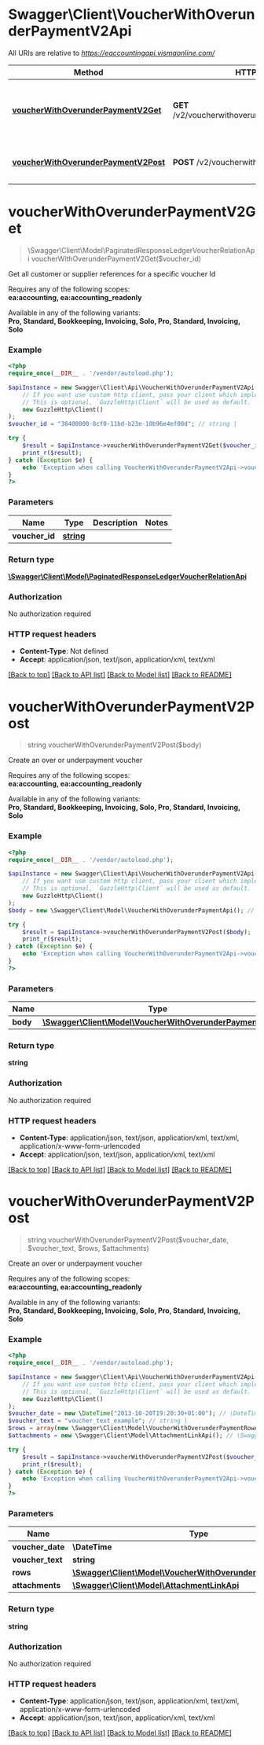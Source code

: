 # Swagger\Client\VoucherWithOverunderPaymentV2Api

All URIs are relative to *https://eaccountingapi.vismaonline.com/*

Method | HTTP request | Description
------------- | ------------- | -------------
[**voucherWithOverunderPaymentV2Get**](VoucherWithOverunderPaymentV2Api.md#voucherwithoverunderpaymentv2get) | **GET** /v2/voucherwithoverunderpayment/{voucherId} | Get all customer or supplier references for a specific voucher Id
[**voucherWithOverunderPaymentV2Post**](VoucherWithOverunderPaymentV2Api.md#voucherwithoverunderpaymentv2post) | **POST** /v2/voucherwithoverunderpayment | Create an over or underpayment voucher

# **voucherWithOverunderPaymentV2Get**
> \Swagger\Client\Model\PaginatedResponseLedgerVoucherRelationApi voucherWithOverunderPaymentV2Get($voucher_id)

Get all customer or supplier references for a specific voucher Id

<p>Requires any of the following scopes: <br><b>ea:accounting, ea:accounting_readonly</b></p><p>Available in any of the following variants: <br><b>Pro, Standard, Bookkeeping, Invoicing, Solo, Pro, Standard, Invoicing, Solo</b></p>

### Example
```php
<?php
require_once(__DIR__ . '/vendor/autoload.php');

$apiInstance = new Swagger\Client\Api\VoucherWithOverunderPaymentV2Api(
    // If you want use custom http client, pass your client which implements `GuzzleHttp\ClientInterface`.
    // This is optional, `GuzzleHttp\Client` will be used as default.
    new GuzzleHttp\Client()
);
$voucher_id = "38400000-8cf0-11bd-b23e-10b96e4ef00d"; // string | 

try {
    $result = $apiInstance->voucherWithOverunderPaymentV2Get($voucher_id);
    print_r($result);
} catch (Exception $e) {
    echo 'Exception when calling VoucherWithOverunderPaymentV2Api->voucherWithOverunderPaymentV2Get: ', $e->getMessage(), PHP_EOL;
}
?>
```

### Parameters

Name | Type | Description  | Notes
------------- | ------------- | ------------- | -------------
 **voucher_id** | [**string**](../Model/.md)|  |

### Return type

[**\Swagger\Client\Model\PaginatedResponseLedgerVoucherRelationApi**](../Model/PaginatedResponseLedgerVoucherRelationApi.md)

### Authorization

No authorization required

### HTTP request headers

 - **Content-Type**: Not defined
 - **Accept**: application/json, text/json, application/xml, text/xml

[[Back to top]](#) [[Back to API list]](../../README.md#documentation-for-api-endpoints) [[Back to Model list]](../../README.md#documentation-for-models) [[Back to README]](../../README.md)

# **voucherWithOverunderPaymentV2Post**
> string voucherWithOverunderPaymentV2Post($body)

Create an over or underpayment voucher

<p>Requires any of the following scopes: <br><b>ea:accounting, ea:accounting_readonly</b></p><p>Available in any of the following variants: <br><b>Pro, Standard, Bookkeeping, Invoicing, Solo, Pro, Standard, Invoicing, Solo</b></p>

### Example
```php
<?php
require_once(__DIR__ . '/vendor/autoload.php');

$apiInstance = new Swagger\Client\Api\VoucherWithOverunderPaymentV2Api(
    // If you want use custom http client, pass your client which implements `GuzzleHttp\ClientInterface`.
    // This is optional, `GuzzleHttp\Client` will be used as default.
    new GuzzleHttp\Client()
);
$body = new \Swagger\Client\Model\VoucherWithOverunderPaymentApi(); // \Swagger\Client\Model\VoucherWithOverunderPaymentApi | 

try {
    $result = $apiInstance->voucherWithOverunderPaymentV2Post($body);
    print_r($result);
} catch (Exception $e) {
    echo 'Exception when calling VoucherWithOverunderPaymentV2Api->voucherWithOverunderPaymentV2Post: ', $e->getMessage(), PHP_EOL;
}
?>
```

### Parameters

Name | Type | Description  | Notes
------------- | ------------- | ------------- | -------------
 **body** | [**\Swagger\Client\Model\VoucherWithOverunderPaymentApi**](../Model/VoucherWithOverunderPaymentApi.md)|  |

### Return type

**string**

### Authorization

No authorization required

### HTTP request headers

 - **Content-Type**: application/json, text/json, application/xml, text/xml, application/x-www-form-urlencoded
 - **Accept**: application/json, text/json, application/xml, text/xml

[[Back to top]](#) [[Back to API list]](../../README.md#documentation-for-api-endpoints) [[Back to Model list]](../../README.md#documentation-for-models) [[Back to README]](../../README.md)

# **voucherWithOverunderPaymentV2Post**
> string voucherWithOverunderPaymentV2Post($voucher_date, $voucher_text, $rows, $attachments)

Create an over or underpayment voucher

<p>Requires any of the following scopes: <br><b>ea:accounting, ea:accounting_readonly</b></p><p>Available in any of the following variants: <br><b>Pro, Standard, Bookkeeping, Invoicing, Solo, Pro, Standard, Invoicing, Solo</b></p>

### Example
```php
<?php
require_once(__DIR__ . '/vendor/autoload.php');

$apiInstance = new Swagger\Client\Api\VoucherWithOverunderPaymentV2Api(
    // If you want use custom http client, pass your client which implements `GuzzleHttp\ClientInterface`.
    // This is optional, `GuzzleHttp\Client` will be used as default.
    new GuzzleHttp\Client()
);
$voucher_date = new \DateTime("2013-10-20T19:20:30+01:00"); // \DateTime | 
$voucher_text = "voucher_text_example"; // string | 
$rows = array(new \Swagger\Client\Model\VoucherWithOverunderPaymentRowApi()); // \Swagger\Client\Model\VoucherWithOverunderPaymentRowApi[] | 
$attachments = new \Swagger\Client\Model\AttachmentLinkApi(); // \Swagger\Client\Model\AttachmentLinkApi | 

try {
    $result = $apiInstance->voucherWithOverunderPaymentV2Post($voucher_date, $voucher_text, $rows, $attachments);
    print_r($result);
} catch (Exception $e) {
    echo 'Exception when calling VoucherWithOverunderPaymentV2Api->voucherWithOverunderPaymentV2Post: ', $e->getMessage(), PHP_EOL;
}
?>
```

### Parameters

Name | Type | Description  | Notes
------------- | ------------- | ------------- | -------------
 **voucher_date** | **\DateTime**|  |
 **voucher_text** | **string**|  |
 **rows** | [**\Swagger\Client\Model\VoucherWithOverunderPaymentRowApi[]**](../Model/\Swagger\Client\Model\VoucherWithOverunderPaymentRowApi.md)|  |
 **attachments** | [**\Swagger\Client\Model\AttachmentLinkApi**](../Model/.md)|  |

### Return type

**string**

### Authorization

No authorization required

### HTTP request headers

 - **Content-Type**: application/json, text/json, application/xml, text/xml, application/x-www-form-urlencoded
 - **Accept**: application/json, text/json, application/xml, text/xml

[[Back to top]](#) [[Back to API list]](../../README.md#documentation-for-api-endpoints) [[Back to Model list]](../../README.md#documentation-for-models) [[Back to README]](../../README.md)

